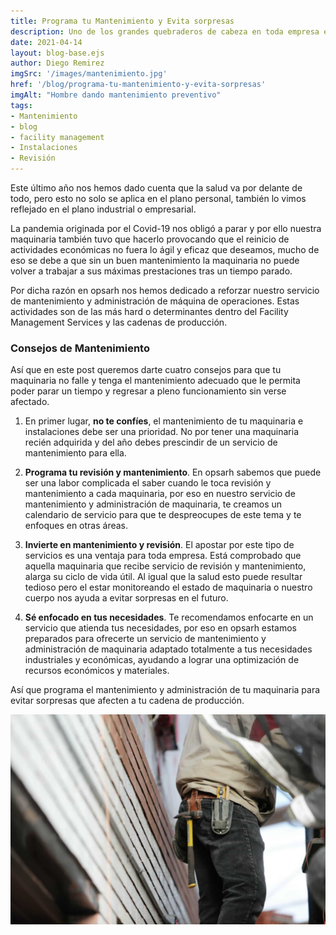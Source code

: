 ```yaml
---
title: Programa tu Mantenimiento y Evita sorpresas
description: Uno de los grandes quebraderos de cabeza en toda empresa es el mantenimiento de la maquinaria por eso es de suma importancia programarlo con anticipación.
date: 2021-04-14
layout: blog-base.ejs
author: Diego Remirez
imgSrc: '/images/mantenimiento.jpg'
href: '/blog/programa-tu-mantenimiento-y-evita-sorpresas'
imgAlt: "Hombre dando mantenimiento preventivo"
tags:
- Mantenimiento
- blog
- facility management
- Instalaciones
- Revisión
---
```



Este último año nos hemos dado cuenta que la salud va por delante de todo, pero esto no solo se aplica en el plano personal, también lo vimos reflejado en el plano industrial o empresarial.

La pandemia originada por el Covid-19 nos obligó a parar y por ello nuestra maquinaria también tuvo que hacerlo provocando que el reinicio de actividades económicas no fuera lo ágil y eficaz que deseamos, mucho de eso se debe a que sin un buen mantenimiento la maquinaria no puede volver a trabajar a sus máximas prestaciones tras un tiempo parado.

Por dicha razón en opsarh nos hemos dedicado a reforzar nuestro servicio de mantenimiento y administración de máquina de operaciones. Estas actividades son de las más hard o determinantes dentro del Facility Management Services y las cadenas de producción.

### Consejos de Mantenimiento

Así que en este post queremos darte cuatro consejos para que tu maquinaria no falle y tenga el mantenimiento adecuado que le permita poder parar un tiempo y regresar a pleno funcionamiento sin verse afectado.

1. En primer lugar, <b>no te confíes</b>, el mantenimiento de tu maquinaria e instalaciones debe ser una prioridad. No por tener una maquinaria recién adquirida y del año debes prescindir de un servicio de mantenimiento para ella.

2. <b>Programa tu revisión y mantenimiento</b>. En opsarh sabemos que puede ser una labor complicada el saber cuando le toca revisión y mantenimiento a cada maquinaria, por eso en nuestro servicio de mantenimiento y administración de maquinaria, te creamos un calendario de servicio para que te despreocupes de este tema y te enfoques en otras áreas.
3. <b>Invierte en mantenimiento y revisión</b>. El apostar por este tipo de servicios es una ventaja para toda empresa. Está comprobado que aquella maquinaria que recibe servicio de revisión y mantenimiento, alarga su ciclo de vida útil. Al igual que la salud esto puede resultar tedioso pero el estar monitoreando el estado de maquinaria o nuestro cuerpo nos ayuda a evitar sorpresas en el futuro.
4. <b>Sé enfocado en tus necesidades</b>. Te recomendamos enfocarte en un servicio que atienda tus necesidades, por eso en opsarh estamos preparados para ofrecerte un servicio de mantenimiento y administración de maquinaria adaptado totalmente a tus necesidades industriales y económicas, ayudando a lograr una optimización de recursos económicos y materiales.

Así que programa el mantenimiento y administración de tu maquinaria para evitar sorpresas que afecten a tu cadena de producción.

![mantenimiento-preventivo](/images/mantenimiento.jpg)
